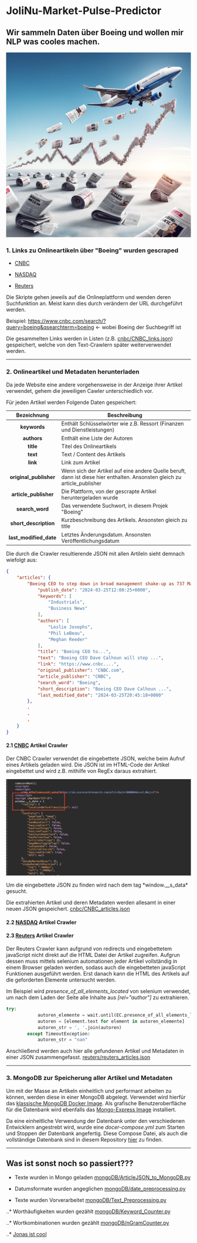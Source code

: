 # JoliNu-Market-Pulse-Predictor

## Wir sammeln Daten über Boeing und wollen mir NLP was cooles machen.

![JAAAAAAAA FUUUUUUUUUUUUGZEUUUUUUUUUUG](screenshots\flugzeug_nlp.png)

### 1. Links zu Onlineartikeln über "Boeing" wurden gescraped 

- [CNBC](cnbc/cnbc_link_crawler.py)

- [NASDAQ](nasdaq/extractLink.py)

- [Reuters](reuters/reuters_link_crawler.py)

Die Skripte gehen jeweils auf die Onlineplattform und wenden deren Suchfunktion an. Meist kann dies durch verändern der URL durchgeführt werden. 

Beispiel: https://www.cnbc.com/search/?query=boeing&qsearchterm=boeing <- wobei Boeing der Suchbegriff ist

Die gesammelten Links werden in Listen (z.B. [cnbc/CNBC_links.json](cnbc/CNBC_links.json)) gespeichert, welche von den Text-Crawlern später weiterverwendet werden.

---

### 2. Onlineartikel und Metadaten herunterladen 
Da jede Website eine andere vorgehensweise in der Anzeige ihrer Artikel verwendet, gehem die jeweiligen Cawler unterschiedlich vor. 

Für jeden Artikel werden Folgende Daten gespeichert:

|       Bezeichnung      |   Beschreibung                        |
|:----------------------:|---------------------------------------|         
| **keywords**           | Enthält Schlüsselwörter wie z.B. Ressort (Finanzen und Dienstleistungen) |
| **authors**            | Enthält eine Liste der Autoren |
| **title**              | Titel des Onlineartikels |
| **text**               | Text / Content des Artikels |
| **link**               | Link zum Artikel |
| **original_publisher** | Wenn sich der Artikel auf eine andere Quelle beruft, dann ist diese hier enthalten. Ansonsten gleich zu article_publisher |
| **article_publisher**  | Die Plattform, von der gescrapte Artikel heruntergeladen wurde |
| **search_word**        | Das verwendete Suchwort, in diesem Projek "Boeing"
| **short_description**  | Kurzbeschreibung des Artikels. Ansonsten gleich zu title
| **last_modified_date** | Letztes Änderungsdatum. Ansonsten Veröffentlichungsdatum | 

Die durch die Crawler resultierende JSON mit allen Artileln sieht demnach wiefolgt aus:

```json
{
    "articles": {
        "Boeing CEO to step down in broad management shake-up as 737 Max crisis weighs on aerospace giant": {
            "publish_date": "2024-03-25T12:00:25+0000",
            "keywords": [
                "Industrials",
                "Business News"
            ],
            "authors": [
                "Leslie Josephs",
                "Phil LeBeau",
                "Meghan Reeder"
            ],
            "title": "Boeing CEO to...",
            "text": "Boeing CEO Dave Calhoun will step ...",
            "link": "https://www.cnbc....",
            "original_publisher": "CNBC.com",
            "article_publisher": "CNBC",
            "search_word": "Boeing",
            "short_description": "Boeing CEO Dave Calhoun ...",
            "last_modified_date": "2024-03-25T20:45:18+0000"
        },
        .
        .
        .
    }
}
```


#### 2.1 [CNBC](cnbc/cnbc_text_crawler.py) Artikel Crawler
Der CNBC Crawler verwendet die eingebettete JSON, welche beim Aufruf eines Artikels geladen wird. Die JSON ist im HTML-Code der Artikel eingebettet und wird z.B. mithilfe von RegEx daraus extrahiert. 
<p align="center">
<img src="screenshots\cnbc_json.png" width="512"/>
</p>
Um die eingebettete JSON zu finden wird nach dem tag *window.__s_data* gesucht.

Die extrahierten Artikel und deren Metadaten werden allesamt in einer neuen JSON gespeichert. [cnbc/CNBC_articles.json]([cnbc/CNBC_articles.json])


#### 2.2 [NASDAQ](nasdaq/downloadArtikel.py) Artikel Crawler



#### 2.3 [Reuters](reuters/reuters_text_crawler.py) Artikel Crawler
Der Reuters Crawler kann aufgrund von redirects und eingebettetem javaScript nicht direkt auf die HTML Datei der Artikel zugreifen. Aufgrun dessen muss mittels selenium automationen jeder Artikel vollständig in einem Browser geladen werden, sodass auch die eingebetteten javaScript Funktionen ausgeführt werden. Erst danach kann die HTML des Artikels auf die geforderten Elemente untersucht werden. 

Im Beispiel wird *presence_of_all_elements_located* von selenium verwendet, um nach dem Laden der Seite alle Inhalte aus *[rel="author"]* zu extrahieren.

```python
try:
            autoren_elemente = wait.until(EC.presence_of_all_elements_located((By.CSS_SELECTOR, '[rel="author"]')))
            autoren = [element.text for element in autoren_elemente]
            autoren_str = ', '.join(autoren)
        except TimeoutException:
            autoren_str = "nan"
```
Anschließend werden auch hier alle gefundenen Artikel und Metadaten in einer JSON zusammengefasst. [reuters/reuters_articles.json]([reuters/reuters_articles.json])

---

### 3. MongoDB zur Speicherung aller Artikel und Metadaten
Um mit der Masse an Artikeln einheitlich und performant arbeiten zu können, werden diese in einer MongoDB abgelegt. Verwendet wird hierfür das [klassische MongoDB Docker Image](https://hub.docker.com/_/mongo). 
Als grafische Benutzeroberfläche für die Datenbank wird ebenfalls das [Mongo-Express Image](https://hub.docker.com/_/mongo-express) installiert. 

Da eine einheitliche Verwendung der Datenbank unter den verschiedenen Entwicklern angestrebt wird, wurde eine *docer-compose.yml* zum Starten und Stoppen der Datenbank angefertig. Diese Compose Datei, als auch die vollständige Datenbank sind in diesem Repository [hier](mongoDB/docker-compose.yml) zu finden. 

---

## Was ist sonst noch so passiert???

* Texte wurden in Mongo geladen [mongoDB/ArticleJSON_to_MongoDB.py](mongoDB/ArticleJSON_to_MongoDB.py)

* Datumsformate wurden angeglichen [mongoDB/date_preprocessing.py](mongoDB/date_preprocessing.py)

* Texte wurden Vorverarbeitet [mongoDB/Text_Preprocessing.py](mongoDB/Text_Preprocessing.py)

..* Worthäufigkeiten wurden gezählt [mongoDB/Keyword_Counter.py](mongoDB/Keyword_Counter.py)

..* Wortkombinationen wurden gezählt [mongoDB/nGramCounter.py](mongoDB/nGramCounter.py)

..* [Jonas ist cool](https://de.wikipedia.org/wiki/Wurmautomat)

